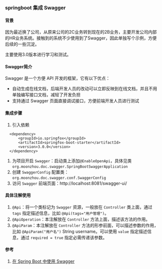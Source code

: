 ### springboot 集成 Swagger

#### 背景
因为最近换了公司，从原来公司的2C业务转到现在的2B业务，主要开发公司内部的HR业务系统。接触到的系统不少使用到了Swagger，因此单独写个示例，方便后续的一些沉淀。

主要使用3.0版本进行学习和测试。

#### Swagger简介
Swagger 是一个方便 API 开发的框架，它有以下优点：
- 自动生成在线文档，后端开发人员的改动可以立即反映到在线文档，并且不用单独编写接口文档，减轻了开发负担
- 支持通过 Swagger 页面直接调试接口，方便前端开发人员进行测试

#### 集成步骤
1. 引入依赖
  ```
    <dependency>
        <groupId>io.springfox</groupId>
        <artifactId>springfox-boot-starter</artifactId>
        <version>3.0.0</version>
    </dependency>
  ```
1. 为项目开启 `Swagger`：启动类上添加`@EnableOpenApi`，具体见类`org.moonzhou.doc.swagger.SpringBootSwaggerApplication`
2. 创建 `SwaggerConfig` 配置类：`org.moonzhou.doc.swagger.conf.SwaggerConfig`
3. 访问 `Swagger` 前端页面：http://localhost:8081/swagger-ui/


#### 具体注解使用
1. `@Api`：将一个类标记为 `Swagger` 资源，一般放在 `Controller` 类上面，通过 `tags` 指定描述信息，比如 `@Api(tags="用户管理")`。
2. `@ApiOperation`：本注解放在 `Controller` 方法上面，描述该方法的作用。
3. `@ApiParam`：本注解放在 `Controller` 方法的形参前面，可以描述参数的作用，比如 `@ApiParam("用户名")` String username。可以使用 `value` 指定描述信息，通过 `required = true` 指定必需传递该参数。


#### 参考
1. [在 Spring Boot 中使用 Swagger](https://juejin.cn/post/6992515756504121380)